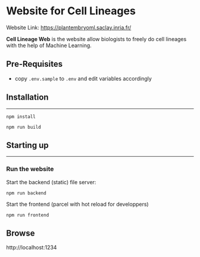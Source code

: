 # Website for Cell Lineages

Website Link: https://plantembryoml.saclay.inria.fr/

**Cell Lineage Web** is the website allow biologists to freely do cell lineages with the help of Machine Learning.

## Pre-Requisites

* copy `.env.sample` to `.env` and edit variables accordingly

## Installation
---

```
npm install
```

```
npm run build
```
## Starting up
---

### Run the website

Start the backend (static) file server:
```
npm run backend
```

Start the frontend (parcel with hot reload for developpers)
```
npm run frontend
```

## Browse

http://localhost:1234

